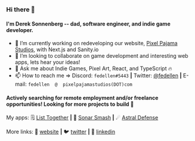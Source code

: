 ### Hi there 👋

#### I'm Derek Sonnenberg -- dad, software engineer, and indie game developer.

<!--
**fedellen/fedellen** is a ✨ _special_ ✨ repository because its `README.md` (this file) appears on your GitHub profile.
-->

- 🔭 I’m currently working on redeveloping our website, [Pixel Pajama Studios][pixelPajamaStudios], with Next.js and Sanity.io
- 👯 I’m looking to collaborate on game development and interesting web apps, lets hear your ideas!
- 💬 Ask me about Indie Games, Pixel Art, React, and TypeScript 🔥
- 📫 How to reach me => Discord: `fedellen#5443` **|** Twitter: [@fedellen][twitter] **|** E-mail: `fedellen  @  pixelpajamastudios(DOT)com` 

#### Actively searching for remote employment and/or freelance opportunities! Looking for more projects to build 🔨

My apps: 
🗒 [List Together][listTogether] **|** 🐬 [Sonar Smash][sonarSmash] **|** ☄ [Astral Defense][astralDefense]

More links:
🏡 [website][website] **|** 
🐦 [twitter][twitter] **|** 
👔 [linkedin][linkedin]

[website]: https://pixelpajamastudios.com/fedellen.html
[twitter]: https://twitter.com/fedellen
[linkedin]: https://www.linkedin.com/in/derek-sonnenberg-5b47991b6/
[sonarSmash]: https://pixelpajamastudios.com/sonarsmash.html
[astralDefense]: https://pixelpajamastudios.com/astraldefense.html
[listTogether]: https://github.com/fedellen/list-together
[pixelPajamaStudios]: https://pixelpajamastudios.com

